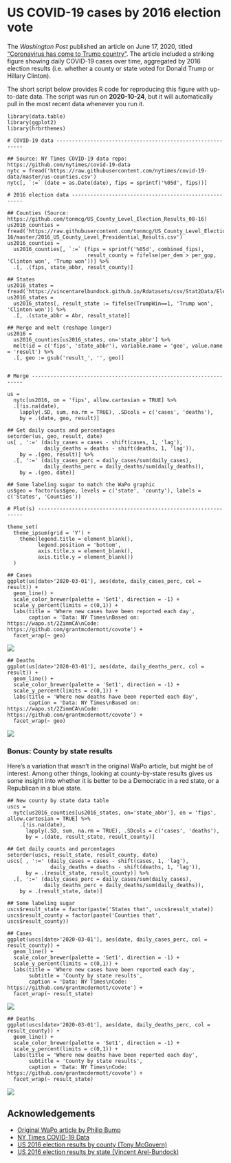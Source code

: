 
<!-- README.md is generated from README.Rmd. Please edit that file -->

# US COVID-19 cases by 2016 election vote

<!-- badges: start -->
<!-- badges: end -->

The *Washington Post* published an article on June 17, 2020, titled
[“Coronavirus has come to Trump
country”](https://www.washingtonpost.com/politics/2020/06/17/coronavirus-has-come-trump-country/).
The article included a striking figure showing daily COVID-19 cases over
time, aggregated by 2016 election results (i.e. whether a county or
state voted for Donald Trump or Hillary Clinton).

The short script below provides R code for reproducing this figure with
up-to-date data. The script was run on **2020-10-24**, but it will
automatically pull in the most recent data whenever you run it.

    library(data.table)
    library(ggplot2)
    library(hrbrthemes)

    # COVID-19 data -----------------------------------------------------------

    ## Source: NY Times COVID-19 data repo: https://github.com/nytimes/covid-19-data
    nytc = fread('https://raw.githubusercontent.com/nytimes/covid-19-data/master/us-counties.csv')
    nytc[, `:=` (date = as.Date(date), fips = sprintf('%05d', fips))]

    # 2016 election data ------------------------------------------------------

    ## Counties (Source: https://github.com/tonmcg/US_County_Level_Election_Results_08-16)
    us2016_counties = fread('https://raw.githubusercontent.com/tonmcg/US_County_Level_Election_Results_08-16/master/2016_US_County_Level_Presidential_Results.csv')
    us2016_counties =
      us2016_counties[, `:=` (fips = sprintf('%05d', combined_fips),
                              result_county = fifelse(per_dem > per_gop, 'Clinton won', 'Trump won'))] %>%
      .[, .(fips, state_abbr, result_county)]

    ## States
    us2016_states = fread('https://vincentarelbundock.github.io/Rdatasets/csv/Stat2Data/Election16.csv')
    us2016_states =
      us2016_states[, result_state := fifelse(TrumpWin==1, 'Trump won', 'Clinton won')] %>%
      .[, .(state_abbr = Abr, result_state)]

    ## Merge and melt (reshape longer)
    us2016 =
      us2016_counties[us2016_states, on='state_abbr'] %>%
      melt(id = c('fips', 'state_abbr'), variable.name = 'geo', value.name = 'result') %>%
      .[, geo := gsub('result_', '', geo)]


    # Merge -------------------------------------------------------------------

    us =
      nytc[us2016, on = 'fips', allow.cartesian = TRUE] %>%
      .[!is.na(date),
        lapply(.SD, sum, na.rm = TRUE), .SDcols = c('cases', 'deaths'),
        by = .(date, geo, result)]

    ## Get daily counts and percentages
    setorder(us, geo, result, date)
    us[ , ':=' (daily_cases = cases - shift(cases, 1, 'lag'),
                daily_deaths = deaths - shift(deaths, 1, 'lag')),
        by = .(geo, result)] %>%
      .[, ':=' (daily_cases_perc = daily_cases/sum(daily_cases),
                daily_deaths_perc = daily_deaths/sum(daily_deaths)),
        by = .(geo, date)]

    ## Some labeling sugar to match the WaPo graphic
    us$geo = factor(us$geo, levels = c('state', 'county'), labels = c('States', 'Counties'))

    # Plot(s) -----------------------------------------------------------------

    theme_set(
      theme_ipsum(grid = 'Y') +
        theme(legend.title = element_blank(),
              legend.position = 'bottom',
              axis.title.x = element_blank(),
              axis.title.y = element_blank())
      )

    ## Cases
    ggplot(us[date>'2020-03-01'], aes(date, daily_cases_perc, col = result)) +
      geom_line() +
      scale_color_brewer(palette = 'Set1', direction = -1) +
      scale_y_percent(limits = c(0,1)) +
      labs(title = 'Where new cases have been reported each day',
           caption = 'Data: NY Times\nBased on: https://wapo.st/2ZimmCA\nCode: https://github.com/grantmcdermott/covote') +
      facet_wrap(~ geo)

![](README_files/figure-gfm/covote-1.png)<!-- -->


    ## Deaths
    ggplot(us[date>'2020-03-01'], aes(date, daily_deaths_perc, col = result)) +
      geom_line() +
      scale_color_brewer(palette = 'Set1', direction = -1) +
      scale_y_percent(limits = c(0,1)) +
      labs(title = 'Where new deaths have been reported each day',
           caption = 'Data: NY Times\nBased on: https://wapo.st/2ZimmCA\nCode: https://github.com/grantmcdermott/covote') +
      facet_wrap(~ geo)

![](README_files/figure-gfm/covote-2.png)<!-- -->

### Bonus: County by state results

Here’s a variation that wasn’t in the original WaPo article, but might
be of interest. Among other things, looking at county-by-state results
gives us some insight into whether it is better to be a Democratic in a
red state, or a Republican in a blue state.

    ## New county by state data table
    uscs =
      nytc[us2016_counties[us2016_states, on='state_abbr'], on = 'fips', allow.cartesian = TRUE] %>%
        .[!is.na(date),
          lapply(.SD, sum, na.rm = TRUE), .SDcols = c('cases', 'deaths'),
          by = .(date, result_state, result_county)]

    ## Get daily counts and percentages
    setorder(uscs, result_state, result_county, date)
    uscs[ , ':=' (daily_cases = cases - shift(cases, 1, 'lag'),
                  daily_deaths = deaths - shift(deaths, 1, 'lag')),
          by = .(result_state, result_county)] %>%
      .[, ':=' (daily_cases_perc = daily_cases/sum(daily_cases),
                daily_deaths_perc = daily_deaths/sum(daily_deaths)),
        by = .(result_state, date)]

    ## Some labeling sugar 
    uscs$result_state = factor(paste('States that', uscs$result_state))
    uscs$result_county = factor(paste('Counties that', uscs$result_county))

    ## Cases
    ggplot(uscs[date>'2020-03-01'], aes(date, daily_cases_perc, col = result_county)) +
      geom_line() +
      scale_color_brewer(palette = 'Set1', direction = -1) +
      scale_y_percent(limits = c(0,1)) +
      labs(title = 'Where new cases have been reported each day',
           subtitle = 'County by state results',
           caption = 'Data: NY Times\nCode: https://github.com/grantmcdermott/covote') +
      facet_wrap(~ result_state)

![](README_files/figure-gfm/county_state-1.png)<!-- -->


    ## Deaths
    ggplot(uscs[date>'2020-03-01'], aes(date, daily_deaths_perc, col = result_county)) +
      geom_line() +
      scale_color_brewer(palette = 'Set1', direction = -1) +
      scale_y_percent(limits = c(0,1)) +
      labs(title = 'Where new deaths have been reported each day',
           subtitle = 'County by state results',
           caption = 'Data: NY Times\nCode: https://github.com/grantmcdermott/covote') +
      facet_wrap(~ result_state)

![](README_files/figure-gfm/county_state-2.png)<!-- -->

## Acknowledgements

-   [Original WaPo article by Philip
    Bump](https://www.washingtonpost.com/politics/2020/06/17/coronavirus-has-come-trump-country/)
-   [NY Times COVID-19 Data](https://github.com/nytimes/covid-19-data)
-   [US 2016 election results by county (Tony
    McGovern)](https://github.com/tonmcg/US_County_Level_Election_Results_08-16)
-   [US 2016 election results by state (Vincent
    Arel-Bundock)](https://vincentarelbundock.github.io/Rdatasets/)
